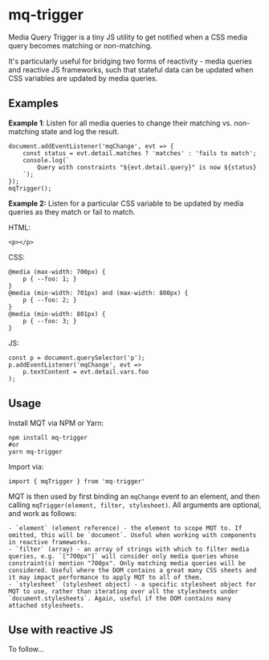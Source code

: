 # mq-trigger

Media Query Trigger is a tiny JS utility to get notified when a CSS media query becomes matching or non-matching.

It's particularly useful for bridging two forms of reactivity - media queries and reactive JS frameworks, such that stateful data can be updated when CSS variables are updated by media queries.

## Examples

**Example 1**: Listen for all media queries to change their matching vs. non-matching state and log the result.

```
document.addEventListener('mqChange', evt => {
    const status = evt.detail.matches ? 'matches' : 'fails to match';
    console.log(`
        Query with constraints "${evt.detail.query}" is now ${status}
    `);
});
mqTrigger();
```

**Example 2:** Listen for a particular CSS variable to be updated by media queries as they match or fail to match.

HTML:

```
<p></p>
```

CSS:

```
@media (max-width: 700px) {
    p { --foo: 1; }
}
@media (min-width: 701px) and (max-width: 800px) {
    p { --foo: 2; }
}
@media (min-width: 801px) {
    p { --foo: 3; }
}
```

JS:

```
const p = document.querySelector('p');
p.addEventListener('mqChange', evt =>
    p.textContent = evt.detail.vars.foo
);
```

## Usage

Install MQT via NPM or Yarn:

```
npm install mq-trigger
#or
yarn mq-trigger
```

Import via:

```
import { mqTrigger } from 'mq-trigger'
```

MQT is then used by first binding an `mqChange` event to an element, and then calling `mqTrigger(element, filter, stylesheet)`. All arguments are optional, and work as follows:

    - `element` (element reference) - the element to scope MQT to. If omitted, this will be `document`. Useful when working with components in reactive frameworks.
    - `filter` (array) - an array of strings with which to filter media queries, e.g. `["700px"]` will consider only media queries whose constraint(s) mention "700px". Only matching media queries will be considered. Useful where the DOM contains a great many CSS sheets and it may impact performance to apply MQT to all of them.
    - `stylesheet` (stylesheet object) - a specific stylesheet object for MQT to use, rather than iterating over all the stylesheets under `document.stylesheets`. Again, useful if the DOM contains many attached stylesheets.

## Use with reactive JS

To follow...